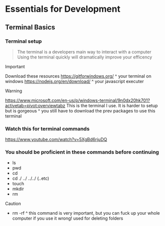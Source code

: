 # Essentials for Development

## Terminal Basics 

### Terminal setup
> The terminal is a developers main way to interact with a computer
> Using the terminal quickly will dramatically improve your efficency

> [!IMPORTANT]
> Download these resources
> https://gitforwindows.org/
> ^ your terminal on windows
> https://nodejs.org/en/download/
> ^ your javascript executer

> [!WARNING]
> https://www.microsoft.com/en-us/p/windows-terminal/9n0dx20hk701?activetab=pivot:overviewtabz 
> This is the terminal I use. It is harder to setup but is gorgeous ^
> you still have to download the prev packages to use this terminal

### Watch this for terminal commands
https://www.youtube.com/watch?v=5XgBd6rjuDQ

### You should be proficient in these commands before continuing
- ls
- pwd
- cd
- cd ./ ../ ../../ (..etc)
- touch
- mkdir
- rm

> [!CAUTION]
> - rm -rf 
> ^ this command is very important, but you can fuck up your whole computer if you use it wrong!
> used for deleting folders
